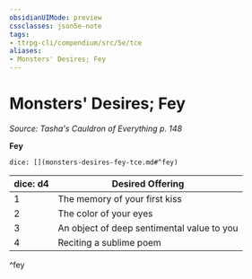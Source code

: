 ```yaml
---
obsidianUIMode: preview
cssclasses: json5e-note
tags:
- ttrpg-cli/compendium/src/5e/tce
aliases:
- Monsters' Desires; Fey
---
```

# Monsters' Desires; Fey
*Source: Tasha's Cauldron of Everything p. 148* 

**Fey**

`dice: [](monsters-desires-fey-tce.md#^fey)`

| dice: d4 | Desired Offering |
|----------|------------------|
| 1 | The memory of your first kiss |
| 2 | The color of your eyes |
| 3 | An object of deep sentimental value to you |
| 4 | Reciting a sublime poem |
^fey
